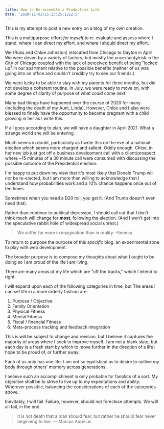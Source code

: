 ```yaml
---
title: How to Re-assemble a Productive Life
date: "2020-11-02T15:23:25.121Z-5"
---
```


This is my attempt to post a new entry on a blog of my own creation.

This is a multipurpose effort *for myself* to re-evaluate and assess where I stand,
where I can direct my effort, and where I should direct my effort.  

We (Russ and Chloe Johnston) relocated from Chicago to Dayton in April.  We were driven by a variety of factors,
but mostly the uncertainty/risk in the City of Chicago coupled with the lack of perceived benefit of being "locked up" in
our apartment relative to the possible benefits (neither of us was going into an office and couldn't credibly try to
see our friends.)

We were lucky to be able to stay with my parents for three months, but did not develop a coherent routine.
In July, we were ready to move on, with some degree of clarity of purpose of what *could* come next.

Many bad things have happened over the course of 2020 for many (including the death of my Aunt, Linda).  However,
Chloe and I also were blessed to finally have the opportunity to become pregnant with a child growing in her as I write this.

If all goes according to plan, we will have a daughter in April 2021.  What a strange world she will be entering.

Much seems in doubt, particularly as I write this on the eve of a national election which seems more charged and salient.
Oddly enough, Chloe, in her new job just got off a business development call with a client/prospect where 
~15 minutes of a 30 minute call were consumed with discussing the possible outcome of the Presidential election.

I'm happy to put down my view that it's most likely that Donald Trump will *not* be re-elected, but I 
am more than willing to acknowledge that I understand how probabilities work and a 10% chance happens once out of ten times.

Sometimes when you need a D20 roll, you get it.  (And Trump doesn't even need that).

Rather than continue to political digression, I should call out that I don't think much will change for **most**,
following the election. (And I won't get into the speculative rabbit hole of widespread social unrest.)

> We suffer far more in imagination than in reality.
> -Seneca

To return to purpose the purpose of this *specific* blog: an experimental zone to play with web development.

The broader purpose is to compose my thoughts about what I ought to be doing so I am proud of the life I am living.

There are many areas of my life which are "off the tracks," which I intend to right.

I will expand upon each of the following categories in time, but The areas I can set life in a more orderly fashion are:

1. Purpose / Objective
1. Family Orientation
1. Physical Fitness
1. Mental Fitness
1. Fiscal / financial Fitness
1. Meta-process tracking and feedback integration

This is will be subject to change and revision, but I believe it captures the majority of areas where I seek to improve myself.
I am not a blank slate, but each day is a fresh start by which to move further in the direction of a life I hope to be proud of, or further away.

Each of us only has one life.  I am not so egotistical as to desire to outlive my body through others' memory across generations.

I believe such an accomplishment is only probable for fanatics of a sort.  My objective shall be to strive to live up to my expectations
and ability.  Wherever possible, balancing the considerations of each of the categories above.  

Inevitably, I will fail.  Failure, however, should not foreclose attempts.  We will all fail, in the end.

> It is not death that a man should fear, but rather he should fear never beginning to live.
> — Marcus Aurelius